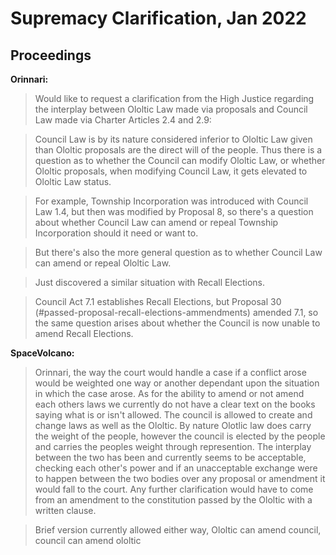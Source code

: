 # Supremacy Clarification, Jan 2022
## Proceedings
**Orinnari:**

>Would like to request a clarification from the High Justice regarding the interplay between Ololtic Law made via proposals and Council Law made via Charter Articles 2.4 and 2.9:

>Council Law is by its nature considered inferior to Ololtic Law given than Ololtic proposals are the direct will of the people. Thus there is a question as to whether the Council can modify Ololtic Law, or whether Ololtic proposals, when modifying Council Law, it gets elevated to Ololtic Law status.

>For example, Township Incorporation was introduced with Council Law 1.4, but then was modified by Proposal 8, so there's a question about whether Council Law can amend or repeal Township Incorporation should it need or want to.

>But there's also the more general question as to whether Council Law can amend or repeal Ololtic Law.

>Just discovered a similar situation with Recall Elections.

>Council Act 7.1 establishes Recall Elections, but Proposal 30 (#passed-proposal-recall-elections-ammendments) amended 7.1, so the same question arises about whether the Council is now unable to amend Recall Elections.

**SpaceVolcano:**

>Orinnari, the way the court would handle a case if a conflict arose would be weighted one way or another dependant upon the situation in which the case arose. As for the ability to amend or not amend each others laws we currently do not have a clear text on the books saying what is or isn't allowed. The council is allowed to create and change laws as well as the Ololtic. By nature Olotlic law does carry the weight of the people, however the council is elected by the people and carries the peoples weight through represention. The interplay between the two has been and currently seems to be acceptable, checking each other's power and if an unacceptable exchange were to happen between the two bodies over any proposal or amendment it would fall to the court. Any further clarification would have to come from an amendment to the constitution passed by the Ololtic with a written clause.

>Brief version currently allowed either way, Ololtic can amend council, council can amend ololtic
